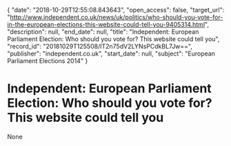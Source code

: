 {
  "date": "2018-10-29T12:55:08.843643", 
  "open_access": false, 
  "target_url": "http://www.independent.co.uk/news/uk/politics/who-should-you-vote-for-in-the-european-elections-this-website-could-tell-you-9405314.html", 
  "description": null, 
  "end_date": null, 
  "title": "Independent:  European Parliament Election: Who should you vote for? This website could tell you", 
  "record_id": "20181029T125508/IT2n75dV2LYNsPCdkBL7Jw==", 
  "publisher": "independent.co.uk", 
  "start_date": null, 
  "subject": "European Parliament Elections 2014"
}

# Independent:  European Parliament Election: Who should you vote for? This website could tell you

None